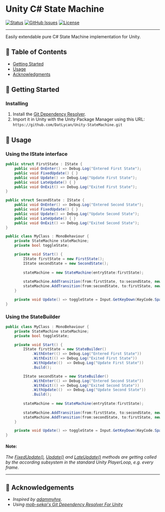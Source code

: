 
<h1 align="left">Unity C# State Machine</h1>

<div align="left">

[![Status](https://img.shields.io/badge/status-active-success.svg)]()
[![GitHub Issues](https://img.shields.io/github/issues/datlycan/Unity-StateMachine.svg)](https://github.com/DatLycan/Unity-StateMachine/issues)
[![License](https://img.shields.io/badge/license-MIT-blue.svg)](/LICENSE)

</div>

---

<p align="left"> Easily extendable pure C# State Machine implementation for Unity.
    <br> 
</p>

## 📝 Table of Contents

- [Getting Started](#getting_started)
- [Usage](#usage)
- [Acknowledgments](#acknowledgement)

## 🏁 Getting Started <a name = "getting_started"></a>

### Installing

1. Install the [Git Dependency Resolver](https://github.com/mob-sakai/GitDependencyResolverForUnity).
2. Import it in Unity with the Unity Package Manager using this URL:<br>
   ``https://github.com/DatLycan/Unity-StateMachine.git``

## 🎈 Usage <a name="usage"></a>

### Using the IState interface
   ```C#
   public struct FirstState : IState {
       public void OnEnter() => Debug.Log("Entered First State");
       public void FixedUpdate() { }
       public void Update() => Debug.Log("Update First State");
       public void LateUpdate() { }
       public void OnExit() => Debug.Log("Exited First State");
   }
   ```
   ```C#
   public struct SecondState : IState {
       public void OnEnter() => Debug.Log("Entered Second State");
       public void FixedUpdate() { }
       public void Update() => Debug.Log("Update Second State");
       public void LateUpdate() { }
       public void OnExit() => Debug.Log("Exited Second State");
   }
   ```

   ```C#
   public class MyClass : MonoBehaviour {
       private StateMachine stateMachine;
       private bool toggleState;
   
       private void Start() {
           IState firstState = new FirstState();
           IState secondState = new SecondState();
           
           stateMachine = new StateMachine(entryState:firstState);
           
           stateMachine.AddTransition(from:firstState, to:secondState, new Condition(() => toggleState));
           stateMachine.AddTransition(from:secondState, to:firstState, new Condition(() => toggleState));
       }
   
       private void Update() => toggleState = Input.GetKeyDown(KeyCode.Space);
   }
   ```

### Using the StateBuilder
   ```C#
   public class MyClass : MonoBehaviour {
       private StateMachine stateMachine;
       private bool toggleState;
   
       private void Start() {
           IState firstState = new StateBuilder()
               .WithEnter(() => Debug.Log("Entered First State"))
               .WithExit(() => Debug.Log("Exited First State"))
               .WithUpdate(()  => Debug.Log("Update First State"))
               .Build();
   
           IState secondState = new StateBuilder()
               .WithEnter(() => Debug.Log("Entered Second State"))
               .WithExit(() => Debug.Log("Exited Second State"))
               .WithUpdate(()  => Debug.Log("Update Second State"))
               .Build();
           
           stateMachine = new StateMachine(entryState:firstState);
           
           stateMachine.AddTransition(from:firstState, to:secondState, new Condition(() => toggleState));
           stateMachine.AddTransition(from:secondState, to:firstState, new Condition(() => toggleState));
       }
   
       private void Update() => toggleState = Input.GetKeyDown(KeyCode.Space);
   }
   ```

#### Note:
*The [FixedUpdate()](https://docs.unity3d.com/ScriptReference/MonoBehaviour.FixedUpdate.html), [Update()](https://docs.unity3d.com/ScriptReference/MonoBehaviour.Update.html) and [LateUpdate()](https://docs.unity3d.com/ScriptReference/MonoBehaviour.LateUpdate.html) methods are getting called by the according subsystem in the standard Unity PlayerLoop, e.g. every frame.*

---



## 🎉 Acknowledgements <a name = "acknowledgement"></a>

- *Inspired by [adammyhre](https://github.com/adammyhre).*
- *Using [mob-sekai's Git Dependency Resolver For Unity](https://github.com/mob-sakai/GitDependencyResolverForUnity)*


